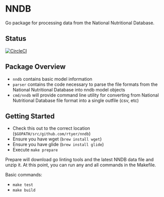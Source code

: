 # NNDB
Go package for processing data from the National Nutritional Database.  

## Status
[![CircleCI](https://circleci.com/gh/rtyer/nndb.svg?style=svg)](https://circleci.com/gh/rtyer/nndb)

## Package Overview
- `nndb` contains basic model information
- `parser` contains the code necessary to parse the file formats from the National Nutritional Database into nndb model objects
- `cmd/nndb` will provide command line utility for converting from National Nutritional Database file format into a single outfile (csv, etc)

## Getting Started
- Check this out to the correct location (`$GOPATH/src/github.com/rtyer/nndb`)
- Ensure you have wget (`brew install wget`)
- Ensure you have glide (`brew install glide`)
- Execute `make prepare`

Prepare will download go linting tools and the latest NNDB data file and unzip it.  At this point, you can run any and all commands in the Makefile.

Basic commands:
- `make test`
- `make build`  
